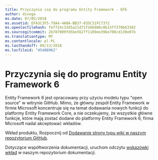 ```yaml
---
title: Przyczynia się do programu Entity Framework - EF6
author: divega
ms.date: 07/05/2018
ms.assetid: EFA3C3F5-79A4-4A0A-BB37-035C31FC7372
ms.openlocfilehash: fef724c33d5a21d71f266986c0b15ff370b63382
ms.sourcegitcommit: 2b787009fd5be5627f1189ee396e708cd130e07b
ms.translationtype: MT
ms.contentlocale: pl-PL
ms.lasthandoff: 09/13/2018
ms.locfileid: "45488962"
---
```

# <a name="contribute-to-entity-framework-6"></a>Przyczynia się do programu Entity Framework 6
Entity Framework 6 jest opracowany przy użyciu modelu typu "open source" w witrynie GitHub. Mimo, że główny zespół Entity Framework w firmie Microsoft koncentruje się na temat dodawania nowych funkcji do platformy Entity Framework Core, a nie oczekujemy, że wszystkie główne funkcje, które mają zostać dodane do platformy Entity Framework 6, firma Microsoft nadal akceptować wkładów.

Wkład produktu, Rozpocznij od [Dodawanie strony typu wiki w naszym repozytorium GitHub](https://github.com/aspnet/EntityFramework6/wiki/Contributing).

Dotyczące współtworzenia dokumentacji, uruchom odczytu [wskazówki wkład](https://github.com/aspnet/EntityFramework.Docs/blob/master/CONTRIBUTING.md) w naszym repozytorium dokumentacji.
